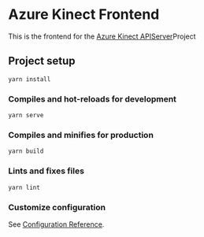 # Azure Kinect Frontend

This is the frontend for the [Azure Kinect APIServer](https://github.com/mvig-robotflow/azure-kinect-apiserver)Project

## Project setup

```
yarn install
```

### Compiles and hot-reloads for development

```
yarn serve
```

### Compiles and minifies for production

```
yarn build
```

### Lints and fixes files

```
yarn lint
```

### Customize configuration

See [Configuration Reference](https://cli.vuejs.org/config/).